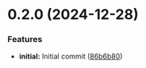 # 0.2.0 (2024-12-28)


### Features

* **initial:** Initial commit ([86b6b80](https://github.com/cmmoran/optimistic/commit/86b6b80795d51cc97a41bd8269e159f2b738e832))



